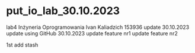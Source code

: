 # put_io_lab_30.10.2023
lab4 Inżyneria Oprogramowania
Ivan Kaliadzich 153936
update 30.10.2023
update using GitHub 30.10.2023
update feature nr1
update feature nr2

1st add stash